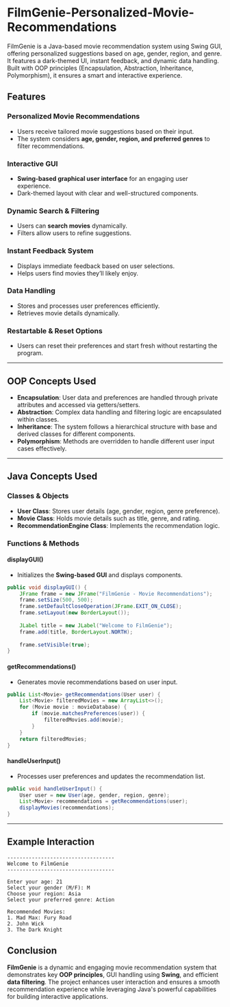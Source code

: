 # FilmGenie-Personalized-Movie-Recommendations
FilmGenie is a Java-based movie recommendation system using Swing GUI, offering personalized suggestions based on age, gender, region, and genre. It features a dark-themed UI, instant feedback, and dynamic data handling. Built with OOP principles (Encapsulation, Abstraction, Inheritance, Polymorphism), it ensures a smart and interactive experience.

## Features

### Personalized Movie Recommendations
- Users receive tailored movie suggestions based on their input.
- The system considers **age, gender, region, and preferred genres** to filter recommendations.

### Interactive GUI
- **Swing-based graphical user interface** for an engaging user experience.
- Dark-themed layout with clear and well-structured components.

### Dynamic Search & Filtering
- Users can **search movies** dynamically.
- Filters allow users to refine suggestions.

### Instant Feedback System
- Displays immediate feedback based on user selections.
- Helps users find movies they’ll likely enjoy.

### Data Handling
- Stores and processes user preferences efficiently.
- Retrieves movie details dynamically.

### Restartable & Reset Options
- Users can reset their preferences and start fresh without restarting the program.

---

## OOP Concepts Used

- **Encapsulation**: User data and preferences are handled through private attributes and accessed via getters/setters.
- **Abstraction**: Complex data handling and filtering logic are encapsulated within classes.
- **Inheritance**: The system follows a hierarchical structure with base and derived classes for different components.
- **Polymorphism**: Methods are overridden to handle different user input cases effectively.

---

## Java Concepts Used

### **Classes & Objects**
- **User Class**: Stores user details (age, gender, region, genre preference).
- **Movie Class**: Holds movie details such as title, genre, and rating.
- **RecommendationEngine Class**: Implements the recommendation logic.

### **Functions & Methods**

#### **displayGUI()**
- Initializes the **Swing-based GUI** and displays components.

```java
public void displayGUI() {
    JFrame frame = new JFrame("FilmGenie - Movie Recommendations");
    frame.setSize(500, 500);
    frame.setDefaultCloseOperation(JFrame.EXIT_ON_CLOSE);
    frame.setLayout(new BorderLayout());
    
    JLabel title = new JLabel("Welcome to FilmGenie");
    frame.add(title, BorderLayout.NORTH);
    
    frame.setVisible(true);
}
```

#### **getRecommendations()**
- Generates movie recommendations based on user input.

```java
public List<Movie> getRecommendations(User user) {
    List<Movie> filteredMovies = new ArrayList<>();
    for (Movie movie : movieDatabase) {
        if (movie.matchesPreferences(user)) {
            filteredMovies.add(movie);
        }
    }
    return filteredMovies;
}
```

#### **handleUserInput()**
- Processes user preferences and updates the recommendation list.

```java
public void handleUserInput() {
    User user = new User(age, gender, region, genre);
    List<Movie> recommendations = getRecommendations(user);
    displayMovies(recommendations);
}
```

---

## Example Interaction

```plaintext
-----------------------------------
Welcome to FilmGenie
-----------------------------------

Enter your age: 21
Select your gender (M/F): M
Choose your region: Asia
Select your preferred genre: Action

Recommended Movies:
1. Mad Max: Fury Road
2. John Wick
3. The Dark Knight
```

## Conclusion
**FilmGenie** is a dynamic and engaging movie recommendation system that demonstrates key **OOP principles**, GUI handling using **Swing**, and efficient **data filtering**. The project enhances user interaction and ensures a smooth recommendation experience while leveraging Java's powerful capabilities for building interactive applications.

 

